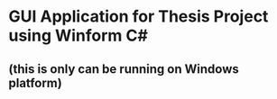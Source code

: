 # GUI Application for Thesis Project using Winform C# 
## (this is only can be running on Windows platform) 
